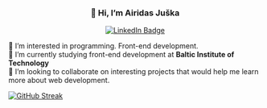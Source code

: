 ### <p align="center">👋 Hi, I’m **Airidas Juška**</p>

<p align="center"> <a href="[your-linkedin-URL](https://www.linkedin.com/in/airidas-ju%C5%A1ka-549141235/)">
    <img src="https://img.shields.io/badge/LinkedIn-blue?style=for-the-badge&logo=linkedin&logoColor=white" alt="LinkedIn Badge"/>
  </a></p>

👀 I’m interested in programming. Front-end development.\
🌱 I’m currently studying front-end development at **Baltic Institute of Technology**\
💞️ I’m looking to collaborate on interesting projects that would help me learn more about web development.

[![GitHub Streak](http://github-readme-streak-stats.herokuapp.com?user=airidasju&theme=dark&background=000000)](https://git.io/streak-stats)


